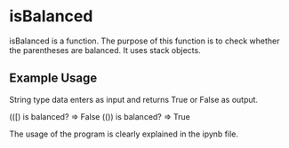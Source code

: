 # isBalanced

isBalanced is a function. The purpose of this function is to check whether the parentheses are balanced. It uses stack objects.

## Example Usage

String type data enters as input and returns True or False as output.

(([) is balanced? => False
(()) is balanced? => True

The usage of the program is clearly explained in the ipynb file.